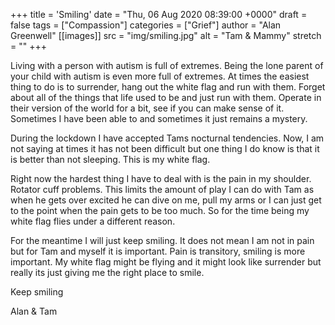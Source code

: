 +++
title = 'Smiling'
date = "Thu, 06 Aug 2020 08:39:00 +0000"
draft = false
tags = ["Compassion"]
categories = ["Grief"]
author = "Alan Greenwell"
[[images]]
  src = "img/smiling.jpg"
  alt = "Tam & Mammy"
  stretch = ""
+++

Living with a person with autism is full of extremes. Being the lone parent of your child with autism is even more full of extremes. At times the easiest thing to do is to surrender, hang out the white flag and run with them. Forget about all of the things that life used to be and just run with them. Operate in their version of the world for a bit, see if you can make sense of it. Sometimes I have been able to and sometimes it just remains a mystery.

<!--more-->

During the lockdown I have accepted Tams nocturnal tendencies. Now, I am not saying at times it has not been difficult but one thing I do know is that it is better than not sleeping. This is my white flag.

Right now the hardest thing I have to deal with is the pain in my shoulder. Rotator cuff problems. This limits the amount of play I can do with Tam as when he gets over excited he can dive on me, pull my arms or I can just get to the point when the pain gets to be too much. So for the time being my white flag flies under a different reason.

For the meantime I will just keep smiling. It does not mean I am not in pain but for Tam and myself it is important. Pain is transitory, smiling is more important. My white flag might be flying and it might look like surrender but really its just giving me the right place to smile.

Keep smiling

Alan & Tam